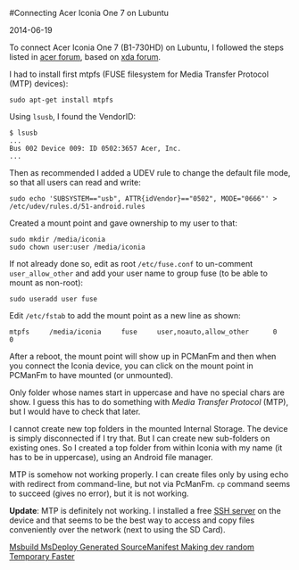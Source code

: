 #Connecting Acer Iconia One 7 on Lubuntu

2014-06-19

<!--- tags: linux -->

To connect Acer Iconia One 7 (B1-730HD) on Lubuntu, I followed the steps listed in [acer forum](http://www.acertabletforum.com/forum/acer-iconia-tab-a500-general-discussions/129-connecting-via-usb-linux-ubuntu.html), based on [xda forum](http://forum.xda-developers.com/showthread.php?t=981774).

I had to install first mtpfs (FUSE filesystem for Media Transfer Protocol (MTP) devices):

```
sudo apt-get install mtpfs
```

Using `lsusb`, I found the VendorID:
```
$ lsusb
...
Bus 002 Device 009: ID 0502:3657 Acer, Inc.
...
```

Then as recommended I added a UDEV rule to change the default file mode, so that all users can read and write:
```
sudo echo 'SUBSYSTEM=="usb", ATTR{idVendor}=="0502", MODE="0666"' > /etc/udev/rules.d/51-android.rules
```
Created a mount point and gave ownership to my user to that:
```
sudo mkdir /media/iconia
sudo chown user:user /media/iconia
```

If not already done so, edit as root `/etc/fuse.conf` to un-comment `user_allow_other` and add your user name to group fuse (to be able to mount as non-root):
```
sudo useradd user fuse
```

Edit `/etc/fstab` to add the mount point as a new line as shown:
```
mtpfs     /media/iconia     fuse     user,noauto,allow_other      0      0
```

After a reboot, the mount point will show up in PCManFm and then when you connect the Iconia device, you can click on the mount point in PCManFm to have mounted (or unmounted).

Only folder whose names start in uppercase and have no special chars are show. I guess this has to do something with *Media Transfer Protocol* (MTP), but I would have to check that later.

I cannot create new top folders in the mounted Internal Storage. The device is simply disconnected if I try that. But I can create new sub-folders on existing ones. So I created a top folder from within Iconia with my name (it has to be in uppercase), using an Android file manager.

MTP is somehow not working properly. I can create files only by using echo with redirect from command-line, but not via PcManFm. `cp` command seems to succeed (gives no error), but it is not working.

**Update**: MTP is definitely not working. I installed a free [SSH server](http://arachnoid.com/android/SSHelper/) on the device and that seems to be the best way to access and copy files conveniently over the network (next to using the SD Card).

<ins class='nfooter'><a rel='prev' id='fprev' href='#blog/2014/2014-09-15-Msbuild-MsDeploy-Generated-SourceManifest.md'>Msbuild MsDeploy Generated SourceManifest</a> <a rel='next' id='fnext' href='#blog/2014/2014-05-30-Making-dev-random-Temporary-Faster.md'>Making dev random Temporary Faster</a></ins>
